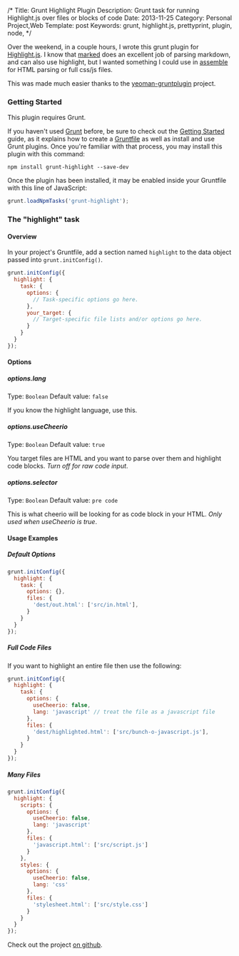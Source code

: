 /*
Title: Grunt Highlight Plugin
Description: Grunt task for running Highlight.js over files or blocks of code
Date: 2013-11-25
Category: Personal Project,Web
Template: post
Keywords: grunt, highlight.js, prettyprint, plugin, node,
*/

Over the weekend, in a couple hours, I wrote this grunt plugin for [Highlight.js](http://highlightjs.org). I know that [marked](https://github.com/chjj/marked) does an excellent job of parsing markdown, and can also use highlight, but I wanted something I could use in [assemble](https://github.com/assemble/assemble/) for HTML parsing or full css/js files.

This was made much easier thanks to the [yeoman-gruntplugin](https://github.com/yeoman/generator-gruntplugin) project.

### Getting Started
This plugin requires Grunt.

If you haven't used [Grunt](http://gruntjs.com/) before, be sure to check out the [Getting Started](http://gruntjs.com/getting-started) guide, as it explains how to create a [Gruntfile](http://gruntjs.com/sample-gruntfile) as well as install and use Grunt plugins. Once you're familiar with that process, you may install this plugin with this command:

```shell
npm install grunt-highlight --save-dev
```

Once the plugin has been installed, it may be enabled inside your Gruntfile with this line of JavaScript:

```js
grunt.loadNpmTasks('grunt-highlight');
```

### The "highlight" task

#### Overview
In your project's Gruntfile, add a section named `highlight` to the data object passed into `grunt.initConfig()`.

```js
grunt.initConfig({
  highlight: {
    task: {
      options: {
        // Task-specific options go here.
      },
      your_target: {
        // Target-specific file lists and/or options go here.
      }
    }
  }
});
```

#### Options

##### options.lang
Type: `Boolean`
Default value: `false`

If you know the highlight language, use this.

##### options.useCheerio
Type: `Boolean`
Default value: `true`

You target files are HTML and you want to parse over them and highlight code blocks. *Turn off for raw code input*.

##### options.selector
Type: `Boolean`
Default value: `pre code`

This is what cheerio will be looking for as code block in your HTML. *Only used when useCheerio is true*.

#### Usage Examples

##### Default Options

```js
grunt.initConfig({
  highlight: {
    task: {
      options: {},
      files: {
        'dest/out.html': ['src/in.html'],
      }
    }
  }
});
```

##### Full Code Files

If you want to highlight an entire file then use the following:

```js
grunt.initConfig({
  highlight: {
    task: {
      options: {
        useCheerio: false,
        lang: 'javascript' // treat the file as a javascript file
      },
      files: {
        'dest/highlighted.html': ['src/bunch-o-javascript.js'],
      }
    }
  }
});
```

##### Many Files

```js
grunt.initConfig({
  highlight: {
    scripts: {
      options: {
        useCheerio: false,
        lang: 'javascript'
      },
      files: {
        'javascript.html': ['src/script.js']
      }
    },
    styles: {
      options: {
        useCheerio: false,
        lang: 'css'
      },
      files: {
        'stylesheet.html': ['src/style.css']
      }
    }
  }
});
```

Check out the project [on github](https://github.com/james2doyle/grunt-highlight).
